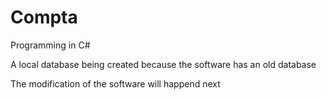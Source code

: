 # Compta

Programming in C#

A local database being created because the software has an old database

The modification of the software will happend next
